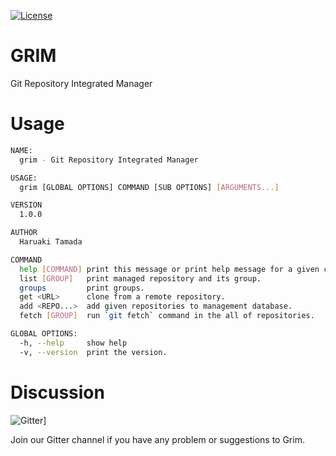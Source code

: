[![License](https://img.shields.io/badge/License-Apache_2.0-blue.svg)](https://opensource.org/licenses/Apache-2.0)

# GRIM

Git Repository Integrated Manager

# Usage

```sh
NAME:
  grim - Git Repository Integrated Manager

USAGE:
  grim [GLOBAL OPTIONS] COMMAND [SUB OPTIONS] [ARGUMENTS...]

VERSION
  1.0.0

AUTHOR
  Haruaki Tamada

COMMAND
  help [COMMAND] print this message or print help message for a given command.
  list [GROUP]   print managed repository and its group.
  groups         print groups.
  get <URL>      clone from a remote repository.
  add <REPO...>  add given repositories to management database.
  fetch [GROUP]  run `git fetch` command in the all of repositories.

GLOBAL OPTIONS:
  -h, --help     show help
  -v, --version  print the version.
```

# Discussion

![Gitter](https://img.shields.io/badge/Gitter-Join_Chat-red.svg)]

Join our Gitter channel if you have any problem or suggestions to Grim.


